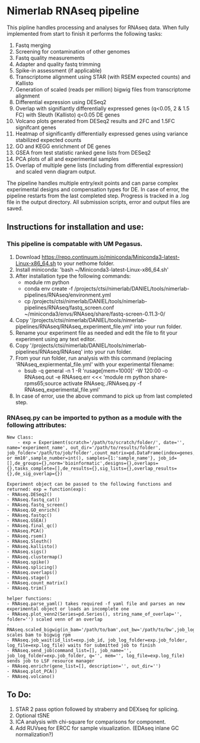 # Nimerlab RNAseq pipeline

This pipline handles processing and analyses for RNAseq data.  When fully implemented from start to finish it performs the following tasks:
1. Fastq merging
2. Screening for contamination of other genomes
3. Fastq quality measurements
4. Adapter and quality fastq trimming
5. Spike-in assessment (if applicable)
6. Transcriptome alignment using STAR (with RSEM expected counts) and Kallisto
7. Generation of scaled (reads per million) bigwig files from transcriptome alignment
7. Differential expression using DESeq2
8. Overlap with signifiantly differentially expressed genes (q<0.05, 2 & 1.5 FC) with Sleuth (Kallisto) q<0.05 DE genes 
9. Volcano plots generated from DESeq2 results and 2FC and 1.5FC signifcant genes
9. Heatmap of significantly differentially expressed genes using variance stabilized expected counts
10. GO and KEGG enrichment of DE genes
11. GSEA from test statistic ranked gene lists from DESeq2
12. PCA plots of all and experimental samples
13. Overlap of multiple gene lists (including from differential expression) and scaled venn diagram output.

The pipeline handles multiple entry/exit points and can parse complex experimental designs and compensation types for DE.
In case of error, the pipeline restarts from the last completed step. Progress is tracked in a .log file in the output directory.
All submission scripts, error and output files are saved.

## Instructions for installation and use:

### This pipeline is compatable with UM Pegasus.

1. Download https://repo.continuum.io/miniconda/Miniconda3-latest-Linux-x86_64.sh to your nethome folder.
2. Install miniconda: 'bash ~/Miniconda3-latest-Linux-x86_64.sh'
3. After installation type the following commands:
	- module rm python
	- conda env create -f /projects/ctsi/nimerlab/DANIEL/tools/nimerlab-pipelines/RNAseq/environment.yml
	- cp /projects/ctsi/nimerlab/DANIEL/tools/nimerlab-pipelines/RNAseq/fastq_screen.conf ~/miniconda3/envs/RNAseq/share/fastq-screen-0.11.3-0/
4. Copy '/projects/ctsi/nimerlab/DANIEL/tools/nimerlab-pipelines/RNAseq/RNAseq_experiment_file.yml' into your run folder.
5. Rename your experiment file as needed and edit the file to fit your experiment using any text editor.
6. Copy '/projects/ctsi/nimerlab/DANIEL/tools/nimerlab-pipelines/RNAseq/RNAseq' into your run folder.
7. From your run folder, run analysis with this command (replacing 'RNAseq_expiermental_file.yml' with your experimental filename:
	- bsub -q general -n 1 -R 'rusage[mem=1000]' -W 120:00 -o RNAseq.out -e RNAseq.err <<< 'module rm python share-rpms65;source activate RNAseq;./RNAseq.py -f RNAseq_experimental_file.yml' 
8. In case of error, use the above command to pick up from last completed step.

### RNAseq.py can be imported to python as a module with the following attributes:
	New Class:
		- exp = Experiment(scratch='/path/to/scratch/folder/', date='', name='experiment_name', out_dir='/path/to/results/folder', job_folder='/path/to/job/folder',count_matrix=pd.DataFrame(index=genes,columns=samplenames),spike_counts=pd.DataFrame(),stop='',genome='hg38 or mm10',sample_number=int(), samples={1:'sample_name'}, job_id=[],de_groups={},norm='bioinformatic',designs={},overlaps={},tasks_complete=[],de_results={},sig_lists={},overlap_results={},de_sig_overlap={})
	
	Experiment object can be passed to the following functions and returned: exp = function(exp):
	- RNAseq.DESeq2()
	- RNAseq.fastq_cat()       
    - RNAseq.fastq_screen()
    - RNAseq.GO_enrich()
    - RNAseq.fastqc()
    - RNAseq.GSEA()
    - RNAseq.final_qc()
	- RNAseq.PCA()
	- RNAseq.rsem()
	- RNAseq.Sleuth()
	- RNAseq.kallisto()
	- RNAseq.sigs()
	- RNAseq.clustermap()
	- RNAseq.spike()
	- RNAseq.splicing()
	- RNAseq.overlaps()
	- RNAseq.stage()
	- RNAseq.count_matrix()      
	- RNAseq.trim()

	helper functions:
	- RNAseq.parse_yaml() takes required -f yaml file and parses an new experimental object or loads an incomplete one     
	- RNAseq.plot_venn2(Series=pd.Series(), string_name_of_overlap='', folder='') scaled venn of an overlap
	- RNAseq.scaled_bigwig(in_bam='/path/to/bam',out_bw='/path/to/bw',job_log_folder=exp.job_folder,name='',genome=exp.genome) scales bam to bigwig rpm
	- RNAseq.job_wait(id_list=exp.job_id, job_log_folder=exp.job_folder, log_file=exp.log_file) waits for submitted job to finish
	- RNAseq.send_job(command_list=[], job_name='', job_log_folder=exp.job_folder, q='', mem='', log_file=exp.log_file) sends job to LSF resource manager
	- RNAseq.enrichr(gene_list=[], description='', out_dir='')
	- RNAseq.plot_PCA()
	- RNAseq.volcano()

## To Do:
1. STAR 2 pass option followed by straberry and DEXseq for splicing.
2. Optional tSNE
3. ICA analysis with chi-square for comparisons for component.
4. Add RUVseq for ERCC for sample visualization. (EDAseq inlane GC normalization?)

